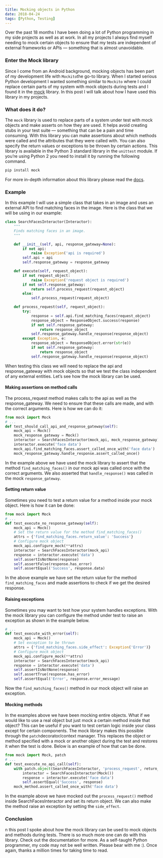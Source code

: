 ```yaml
---
title: Mocking objects in Python
date: 2018-04-24
tags: [Python, Testing]
---
```


Over the past 18 months I have been doing a lot of Python programming in my side projects as well as at work. In all my projects I always find myself needing to mock certain objects to ensure that my tests are independent of external frameworks or APIs — something that is almost unavoidable.

### Enter the Mock library

Since I come from an Android background, mocking objects has been part of my development life with `Mockito`the go-to library. When I started serious Python development I wanted something similar to `Mockito` where I could replace certain parts of my system with mock objects during tests and I found it in the [mock](https://docs.python.org/3/library/unittest.mock.html) library. In this post I will talk about how I have used this library in my projects.

### What does it do?

The `mock` library is used to replace parts of a system under test with mock objects and make asserts on how they are used. It helps avoid creating stubs in your test suite — something that can be a pain and time consuming. With this library you can make assertions about which methods were called and the attributes that they were called with. You can also specify the return values or exceptions to be thrown by certain actions.
This library is available in the Python 3 standard library in the `unittest` module. If you’re using Python 2 you need to install it by running the following command.

```bash
pip install mock
```

For more in-depth information about this library please read the [docs](https://docs.python.org/3/library/unittest.mock.html).

### Example

In this example I will use a simple class that takes in an image and uses an external API to find matching faces in the image. Here is the class that we will be using in our example:

```python
class SearchFacesInteractor(Interactor):
    """
    Finds matching faces in an image.
    """

    def __init__(self, api, response_gateway=None):
        if not api:
            raise Exception('api is required')
        self.api = api
        self.response_gateway = response_gateway

    def execute(self, request_object):
        if not request_object:
            raise Exception('request object is required')
        if not self.response_gateway:
            return self.process_request(request_object)
        else:
            self.process_request(request_object)

    def process_request(self, request_object):
        try:
            response = self.api.find_matching_faces(request_object)
            response_object = ResponseObject.success(response)
            if not self.response_gateway:
                return response_object
            self.response_gateway.handle_response(response_object)
        except Exception, e:
            response_object = ResponseObject.error(str(e))
            if not self.response_gateway:
                return response_object
            self.response_gateway.handle_response(response_object)

```

When testing this class we will need to replace the api and response_gateway with mock objects so that we test the class independent of any external entities. Let’s see how the mock library can be used.

#### Making assertions on method calls

The process_request method makes calls to the api as well as the response_gateway. We need to ensure that these calls are made, and with the correct arguments. Here is how we can do it:

```python
from mock import Mock
# ...
def test_should_call_api_and_response_gateway(self):
    mock_api = Mock()
    mock_response_gateway = Mock()
    interactor = SearchFacesInteractor(mock_api, mock_response_gateway)
    interactor.execute('face data')
    mock_api.find_matching_faces.assert_called_once_with('face data')
    mock_response_gateway.handle_response.assert_called_once()
```

In the example above we have used the mock library to assert that the method `find_matching_faces()` in our mock api was called once with the correct arguments. We also asserted that `handle_response()` was called in the mock `response_gateway`.

#### Setting return value

Sometimes you need to test a return value for a method inside your mock object. Here is how it can be done:

```python
from mock import Mock
# ...
def test_execute_no_response_gateway(self):
    mock_api = Mock()
    # Set the return value for the method find_matching_faces()
    attrs = {'find_matching_faces.return_value': 'Success'}
    # Configure mock object
    mock_api.configure_mock(**attrs)
    interactor = SearchFacesInteractor(mock_api)
    response = interactor.execute('data')
    self.assertIsNotNone(response)
    self.assertFalse(response.has_error)
    self.assertEqual('Success', response.data)
```

In the above example we have set the return value for the method `find_matching_faces` and made assertions to check if we get the desired response.

#### Raising exceptions

Sometimes you may want to test how your system handles exceptions. With the mock library you can configure the method under test to raise an exception as shown in the example below.

```python
# ...
def test_execute_with_error(self):
    mock_api = Mock()
    # Set exception to be thrown
    attrs = {'find_matching_faces.side_effect': Exception('Error')}
    # Configure mock object
    mock_api.configure_mock(**attrs)
    interactor = SearchFacesInteractor(mock_api)
    response = interactor.execute('data')
    self.assertIsNotNone(response)
    self.assertTrue(response.has_error)
    self.assertEqual('Error', response.error_message)
```

Now the `find_matching_faces()` method in our mock object will raise an exception.

#### Mocking methods

In the examples above we have been mocking entire objects. What if we would like to use a real object but just mock a certain method inside that object? This can be useful if you want to test certain logic inside your class except for certain components. The mock library makes this possible through the `patch`decorator/context manager. This replaces the object or method specified with a mock or another object during the test and restores it when the test is done. Below is an example of how that can be done.

```python
from mock import Mock, patch
# ...
def test_execute_no_api_call(self):
    with patch.object(SearchFacesInteractor, 'process_request', return_value='Success') as mock_method:
        interactor = SearchFacesInteractor(Mock())
        response = interactor.execute('face data')
        self.assertEqual('Success', response)
    mock_method.assert_called_once_with('face data')
```

In the example above we have mocked out the `process_request()` method inside SearchFacesInteractor and set its return object. We can also make the method raise an exception by setting the `side_effect`.

### Conclusion

n this post I spoke about how the mock library can be used to mock objects and methods during tests. There is so much more one can do with this library. Check out the documentation for more. As a self-taught Python programmer, my code may not be well written. Please bear with me :).
Once again, thanks a million times for taking time to read.
